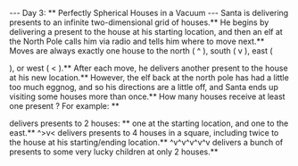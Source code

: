 --- Day 3: ** Perfectly Spherical Houses in a Vacuum ---
Santa is delivering presents to an infinite two-dimensional grid of houses.**
He begins by delivering a present to the house at his starting location, and then an elf at the North Pole calls him via radio and tells him where to move next.**  Moves are always exactly one house to the north (
^
), south (
v
), east (
>
), or west (
<
).**  After each move, he delivers another present to the house at his new location.**
However, the elf back at the north pole has had a little too much eggnog, and so his directions are a little off, and Santa ends up visiting some houses more than once.**  How many houses receive
at least one present
?
For example: **
>
delivers presents to
2
houses: ** one at the starting location, and one to the east.**
^>v<
delivers presents to
4
houses in a square, including twice to the house at his starting/ending location.**
^v^v^v^v^v
delivers a bunch of presents to some very lucky children at only
2
houses.**